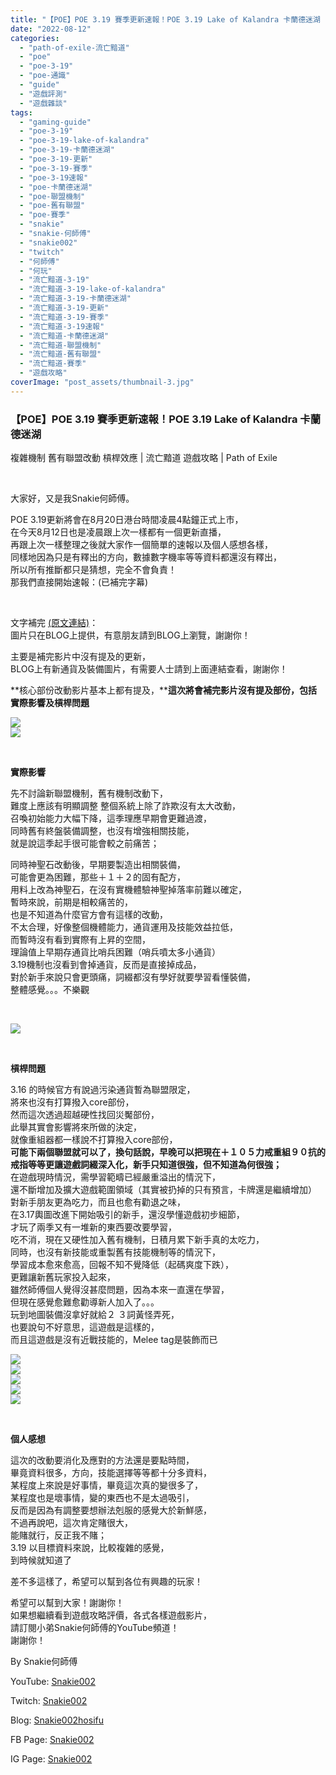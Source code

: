 ```yaml
---
title: "【POE】POE 3.19 賽季更新速報！POE 3.19 Lake of Kalandra 卡蘭德迷湖 | 複雜機制 舊有聯盟改動 槓桿效應 | 流亡黯道 遊戲攻略 | Path of Exile"
date: "2022-08-12"
categories: 
  - "path-of-exile-流亡黯道"
  - "poe"
  - "poe-3-19"
  - "poe-通識"
  - "guide"
  - "遊戲評測"
  - "遊戲雜談"
tags: 
  - "gaming-guide"
  - "poe-3-19"
  - "poe-3-19-lake-of-kalandra"
  - "poe-3-19-卡蘭德迷湖"
  - "poe-3-19-更新"
  - "poe-3-19-賽季"
  - "poe-3-19速報"
  - "poe-卡蘭德迷湖"
  - "poe-聯盟機制"
  - "poe-舊有聯盟"
  - "poe-賽季"
  - "snakie"
  - "snakie-何師傅"
  - "snakie002"
  - "twitch"
  - "何師傅"
  - "何玩"
  - "流亡黯道-3-19"
  - "流亡黯道-3-19-lake-of-kalandra"
  - "流亡黯道-3-19-卡蘭德迷湖"
  - "流亡黯道-3-19-更新"
  - "流亡黯道-3-19-賽季"
  - "流亡黯道-3-19速報"
  - "流亡黯道-卡蘭德迷湖"
  - "流亡黯道-聯盟機制"
  - "流亡黯道-舊有聯盟"
  - "流亡黯道-賽季"
  - "遊戲攻略"
coverImage: "post_assets/thumbnail-3.jpg"
---
```


### 【POE】POE 3.19 賽季更新速報！POE 3.19 Lake of Kalandra 卡蘭德迷湖  
複雜機制 舊有聯盟改動 槓桿效應 | 流亡黯道 遊戲攻略 | Path of Exile

  
   

  
大家好，又是我Snakie何師傅。  

  
POE 3.19更新將會在8月20日港台時間凌晨4點鐘正式上市，  
在今天8月12日也是凌晨跟上次一樣都有一個更新直播，  
再跟上次一樣整理之後就大家作一個簡單的速報以及個人感想各樣，  
同樣地因為只是有釋出的方向，數據數字機率等等資料都還沒有釋出，  
所以所有推斷都只是猜想，完全不會負責！  
那我們直接開始速報：(已補完字幕)  

  
   

  
文字補完 [(原文連結)](https://snakie002hosifu.blog/3-19news)：  
圖片只在BLOG上提供，有意朋友請到BLOG上瀏覽，謝謝你！  

  
  
主要是補完影片中沒有提及的更新，  
BLOG上有新通貨及裝備圖片，有需要人士請到上面連結查看，謝謝你！  

  
**核心部份改動影片基本上都有提及，****這次將會補完影片沒有提及部份，包括實際影響及槓桿問題**  

  
![](post_assets/2-2-1024x576.jpg)  
![](post_assets/1-2-1024x576.jpg)  

  
   

  
**實際影響**  

  
先不討論新聯盟機制，舊有機制改動下，  
難度上應該有明顯調整 整個系統上除了詐欺沒有太大改動，  
召喚初始能力大幅下降，這季理應早期會更難過渡，  
同時舊有終盤裝備調整，也沒有增強相關技能，  
就是說這季起手很可能會較之前痛苦；  

  
同時神聖石改動後，早期要製造出相關裝備，  
可能會更為困難，那些＋１＋２的固有配方，  
用料上改為神聖石，在沒有實機體驗神聖掉落率前難以確定，  
暫時來說，前期是相較痛苦的，  
也是不知道為什麼官方會有這樣的改動，  
不太合理，好像整個機體能力，通貨運用及技能效益拉低，  
而暫時沒有看到實際有上昇的空間，  
理論值上早期存通貨比哨兵困難（哨兵噴太多小通貨）  
3.19機制也沒看到會掉通貨，反而是直接掉成品，  
對於新手來說只會更頭痛，詞綴都沒有學好就要學習看懂裝備，  
整體感覺。。。不樂觀  

  
   

  
![](post_assets/3-1-1024x576.jpg)  

  
   

  
**槓桿問題**  

  
3.16 的時候官方有說過污染通貨暫為聯盟限定，  
將來也沒有打算撥入core部份，  
然而這次透過超越硬性找回災魘部份，  
此舉其實會影響將來所做的決定，  
就像重組器都一樣說不打算撥入core部份，  
**可能下兩個聯盟就可以了，****換句話說，早晚可以把現在＋１０５力戒重組９０抗的戒指等等****更讓遊戲詞綴深入化，新手只知道很強，但不知道為何很強；**  
在遊戲現時情況，需學習範疇已經嚴重溢出的情況下，  
還不斷增加及擴大遊戲範圍領域（其實被扔掉的只有預言，卡牌還是繼續增加）  
對新手朋友更為吃力，而且也愈有勸退之味，  
在3.17輿圖改進下開始吸引的新手，還沒學懂遊戲初步細節，  
才玩了兩季又有一堆新的東西要改要學習，  
吃不消，現在又硬性加入舊有機制，日積月累下新手真的太吃力，  
同時，也沒有新技能或重製舊有技能機制等的情況下，  
學習成本愈來愈高，回報不知不覺降低（起碼爽度下跌），  
更難讓新舊玩家投入起來，  
雖然師傅個人覺得沒甚麼問題，因為本來一直還在學習，  
但現在感覺愈難愈勸導新人加入了。。。  
玩到地圖裝備沒拿好就給２ ３詞黃怪弄死，  
也要說句不好意思，這遊戲是這樣的，  
而且這遊戲是沒有近戰技能的，Melee tag是裝飾而已  

  
![](post_assets/13.png)  
![](post_assets/12.png)  
![](post_assets/11.png)  
![](post_assets/10.png)  
![](post_assets/8ZKBbpl-1024x557.jpeg)  

  
   

  
**個人感想**  

  
這次的改動要消化及應對的方法還是要點時間，  
畢竟資料很多，方向，技能選擇等等都十分多資料，  
某程度上來說是好事情，畢竟這次真的變很多了，  
某程度也是壞事情，變的東西也不是太過吸引，  
反而是因為有調整要想辦法剋服的感覺大於新鮮感，  
不過再說吧，這次肯定賭很大，  
能賭就行，反正我不賭；  
3.19 以目標資料來說，比較複雜的感覺，  
到時候就知道了  

  
差不多這樣了，希望可以幫到各位有興趣的玩家！  

  
希望可以幫到大家！謝謝你！  
如果想繼續看到遊戲攻略評價，各式各樣遊戲影片，  
請訂閱小弟Snakie何師傅的YouTube頻道！  
謝謝你！  

  
By Snakie何師傅  

  
YouTube: [Snakie002](https://www.youtube.com/channel/UCDOMLG_RBSoqVHK3sIYJeLA)  

  
Twitch: [Snakie002](https://www.twitch.tv/snakie002/)  

  
Blog: [Snakie002hosifu](https://snakie002hosifu.blog/)  

  
FB Page: [Snakie002](https://www.facebook.com/Snakie002/)  

  
IG Page: [Snakie002](https://www.instagram.com/snakie002/)
